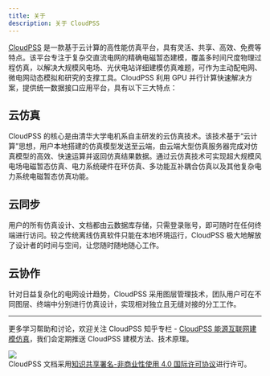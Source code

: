 ```yaml
---
title: 关于
description: 关于 CloudPSS
---
```


[CloudPSS](cloudpss:) 是一款基于云计算的高性能仿真平台，具有灵活、共享、高效、免费等特点。该平台专注于复杂交直流电网的精确电磁暂态建模，覆盖多时间尺度物理过程仿真，以解决大规模风电场、光伏电站详细建模仿真难题，可作为主动配电网、微电网动态模拟和研究的支撑工具。CloudPSS 利用 GPU 并行计算快速解决方案，提供统一数据接口应用平台，具有以下三大特点：

## 云仿真

CloudPSS 的核心是由清华大学电机系自主研发的云仿真技术。该技术基于“云计算”思想，用户本地搭建的仿真模型发送至云端，由云端大型仿真服务器完成对仿真模型的高效、快速运算并返回仿真结果数据。通过云仿真技术可实现超大规模风电场电磁暂态仿真、电力系统硬件在环仿真、多功能互补耦合仿真以及其他复杂电力系统电磁暂态仿真功能。

## 云同步

用户的所有仿真设计、文档都由云数据库存储，只需登录账号，即可随时在任何终端进行访问。较之传统离线仿真软件只能在本地环境运行，CloudPSS 极大地解放了设计者的时间与空间，让您随时随地随心工作。

## 云协作

针对日益复杂化的电网设计趋势，CloudPSS 采用图层管理技术，团队用户可在不同图层、终端中分别进行仿真设计，实现相对独立且无缝对接的分工工作。

---

更多学习帮助和讨论，欢迎关注 CloudPSS 知乎专栏 - [CloudPSS 能源互联网建模仿真](https://zhuanlan.zhihu.com/cloudpss)，我们会定期推送 CloudPSS 建模方法、技术原理。

[![](https://i.creativecommons.org/l/by-nc/4.0/88x31.png)](https://creativecommons.org/licenses/by-nc/4.0/)  
CloudPSS 文档采用[知识共享署名-非商业性使用 4.0 国际许可协议](https://creativecommons.org/licenses/by-nc/4.0/)进行许可。
